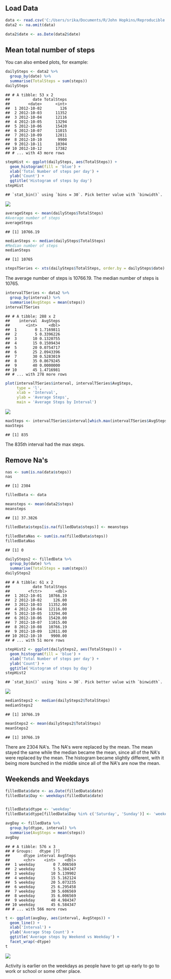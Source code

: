 Load Data
---------

``` r
data <- read.csv('C:/Users/srika/Documents/R/John Hopkins/Reproducible Research/activity.csv', header = TRUE)
data2 <- na.omit(data)

data2$date <- as.Date(data2$date)
```

Mean total number of steps
--------------------------

You can also embed plots, for example:

``` r
dailySteps <- data2 %>%
  group_by(date) %>%
  summarise(TotalSteps = sum(steps))
dailySteps
```

    ## # A tibble: 53 x 2
    ##          date TotalSteps
    ##        <date>      <int>
    ##  1 2012-10-02        126
    ##  2 2012-10-03      11352
    ##  3 2012-10-04      12116
    ##  4 2012-10-05      13294
    ##  5 2012-10-06      15420
    ##  6 2012-10-07      11015
    ##  7 2012-10-09      12811
    ##  8 2012-10-10       9900
    ##  9 2012-10-11      10304
    ## 10 2012-10-12      17382
    ## # ... with 43 more rows

``` r
stepHist <- ggplot(dailySteps, aes(TotalSteps)) +
  geom_histogram(fill = 'blue') +
  xlab('Total Number of steps per day') +
  ylab('Count') +
  ggtitle('Histogram of steps by day')
stepHist
```

    ## `stat_bin()` using `bins = 30`. Pick better value with `binwidth`.

![](PA1_template_files/figure-markdown_github/mean1-1.png)

``` r
averageSteps <- mean(dailySteps$TotalSteps)
#Average number of steps
averageSteps
```

    ## [1] 10766.19

``` r
medianSteps <- median(dailySteps$TotalSteps)
#Median number of steps
medianSteps
```

    ## [1] 10765

``` r
stepsTSeries <- xts(dailySteps$TotalSteps, order.by = dailySteps$date)
```

The average number of steps is 10766.19. The median number of steps is 10765.

``` r
intervalTSeries <- data2 %>%
  group_by(interval) %>%
  summarise(AvgSteps = mean(steps))
intervalTSeries
```

    ## # A tibble: 288 x 2
    ##    interval  AvgSteps
    ##       <int>     <dbl>
    ##  1        0 1.7169811
    ##  2        5 0.3396226
    ##  3       10 0.1320755
    ##  4       15 0.1509434
    ##  5       20 0.0754717
    ##  6       25 2.0943396
    ##  7       30 0.5283019
    ##  8       35 0.8679245
    ##  9       40 0.0000000
    ## 10       45 1.4716981
    ## # ... with 278 more rows

``` r
plot(intervalTSeries$interval, intervalTSeries$AvgSteps,
     type = 'l',
     xlab = 'Interval',
     ylab = 'Average Steps',
     main = 'Average Steps by Interval')
```

![](PA1_template_files/figure-markdown_github/average%20daily%20pattern-1.png)

``` r
maxSteps <- intervalTSeries$interval[which.max(intervalTSeries$AvgSteps)]
maxSteps
```

    ## [1] 835

The 835th interval had the max steps.

Remove Na's
-----------

``` r
nas <- sum(is.na(data$steps))
nas
```

    ## [1] 2304

``` r
filledData <- data

meansteps <- mean(data2$steps)
meansteps
```

    ## [1] 37.3826

``` r
filledData$steps[is.na(filledData$steps)] <- meansteps

filledDataNas <- sum(is.na(filledData$steps))
filledDataNas
```

    ## [1] 0

``` r
dailySteps2 <- filledData %>%
  group_by(date) %>%
  summarise(TotalSteps = sum(steps))
dailySteps2
```

    ## # A tibble: 61 x 2
    ##          date TotalSteps
    ##        <fctr>      <dbl>
    ##  1 2012-10-01   10766.19
    ##  2 2012-10-02     126.00
    ##  3 2012-10-03   11352.00
    ##  4 2012-10-04   12116.00
    ##  5 2012-10-05   13294.00
    ##  6 2012-10-06   15420.00
    ##  7 2012-10-07   11015.00
    ##  8 2012-10-08   10766.19
    ##  9 2012-10-09   12811.00
    ## 10 2012-10-10    9900.00
    ## # ... with 51 more rows

``` r
stepHist2 <- ggplot(dailySteps2, aes(TotalSteps)) +
  geom_histogram(fill = 'blue') +
  xlab('Total Number of steps per day') +
  ylab('Count') +
  ggtitle('Histogram of steps by day')
stepHist2
```

    ## `stat_bin()` using `bins = 30`. Pick better value with `binwidth`.

![](PA1_template_files/figure-markdown_github/NA-1.png)

``` r
medianSteps2 <- median(dailySteps2$TotalSteps)
medianSteps2
```

    ## [1] 10766.19

``` r
meanSteps2 <- mean(dailySteps2$TotalSteps)
meanSteps2
```

    ## [1] 10766.19

There are 2304 NA's. The NA's were replaced by the mean. The mean stayed the same while the median became the mean, since all of the NA's were replaced by the mean. The histogram became slightly different, with it being more bunched in the middle since all of the NA's are now the mean.

Weekends and Weekdays
---------------------

``` r
filledData$date <- as.Date(filledData$date)
filledData$Day <- weekdays(filledData$date)


filledData$dtype <- 'weekday'
filledData$dtype[filledData$Day %in% c('Saturday', 'Sunday')] <- 'weekend'

avgDay <- filledData %>%
  group_by(dtype, interval) %>%
  summarise(AvgSteps = mean(steps))
avgDay
```

    ## # A tibble: 576 x 3
    ## # Groups:   dtype [?]
    ##      dtype interval AvgSteps
    ##      <chr>    <int>    <dbl>
    ##  1 weekday        0 7.006569
    ##  2 weekday        5 5.384347
    ##  3 weekday       10 5.139902
    ##  4 weekday       15 5.162124
    ##  5 weekday       20 5.073235
    ##  6 weekday       25 6.295458
    ##  7 weekday       30 5.606569
    ##  8 weekday       35 6.006569
    ##  9 weekday       40 4.984347
    ## 10 weekday       45 6.584347
    ## # ... with 566 more rows

``` r
t <- ggplot(avgDay, aes(interval, AvgSteps)) +
  geom_line() + 
  xlab('Interval') +
  ylab('Average Step Count') +
  ggtitle('Average steps by Weekend vs Weekday') +
  facet_wrap(~dtype)
t
```

![](PA1_template_files/figure-markdown_github/weekdays-1.png)

Activity is earlier on the weekdays as people have to get up early to go to work or school or some other place.
